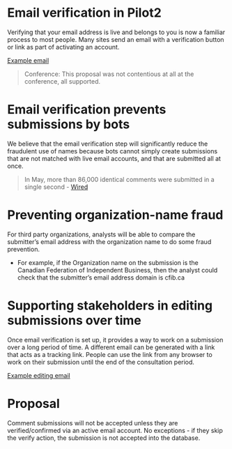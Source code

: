 Email verification in Pilot2
=====

Verifying that your email address is live and belongs to you is now a familiar process to most people. Many sites send an email with a verification button or link as part of activating an account. 

[Example email](https://vation-ca.github.io/p2protos/p2ex-email-en.html)

>Conference: This proposal was not contentious at all at the conference, all supported. 

# Email verification prevents submissions by bots 

We believe that the email verification step will significantly reduce the fraudulent use of names because bots cannot simply create submissions that are not matched with live email accounts, and that are submitted all at once. 

> In May, more than 86,000 identical comments were submitted in a single second - [Wired](https://www.wired.com/story/fcc-net-neutrality-comment-analysis-fake-emails/)

# Preventing organization-name fraud 

For third party organizations, analysts will be able to compare the submitter’s email address with the organization name to do some fraud prevention. 

* For example, if the Organization name on the submission is the Canadian Federation of Independent Business, then the analyst could check that the submitter’s email address domain is cfib.ca 

# Supporting stakeholders in editing submissions over time

Once email verification is set up, it provides a way to work on a submission over a long period of time. A different email can be generated with a link that acts as a tracking link. People can use the link from any browser to work on their submission until the end of the consultation period. 

[Example editing email](https://vation-ca.github.io/p2protos/p2track-email-en.html)

# Proposal 

Comment submissions will not be accepted unless they are verified/confirmed via an active email account. No exceptions - if they skip the verify action, the submission is not accepted into the database. 

